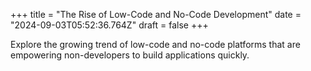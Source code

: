 +++
title = "The Rise of Low-Code and No-Code Development"
date = "2024-09-03T05:52:36.764Z"
draft = false
+++

  Explore the growing trend of low-code and no-code platforms that are empowering non-developers to build applications quickly.
        